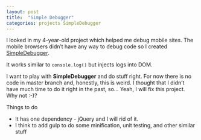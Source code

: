 ```yaml
---
layout: post
title:  "Simple Debugger"
categories: projects SimpleDebugger
---
```

I looked in my 4-year-old project which helped me debug mobile sites. The mobile browsers didn’t have any way to debug code so I created [SimpleDebugger].

It works similar to `console.log()` but injects logs into DOM.

I want to play with **SimpleDebugger** and do stuff right. For now there is no code in master branch and, honestly, this is weird. I thought that I didn’t have much time to do it right in the past, so… Yeah, I will fix this project. Why not :-)?

Things to do

- It has one dependency - jQuery and I will rid of it.
- I think to add gulp to do some minification, unit testing, and other similar stuff

[SimpleDebugger]: https://github.com/th3mon/SimpleDebugger

